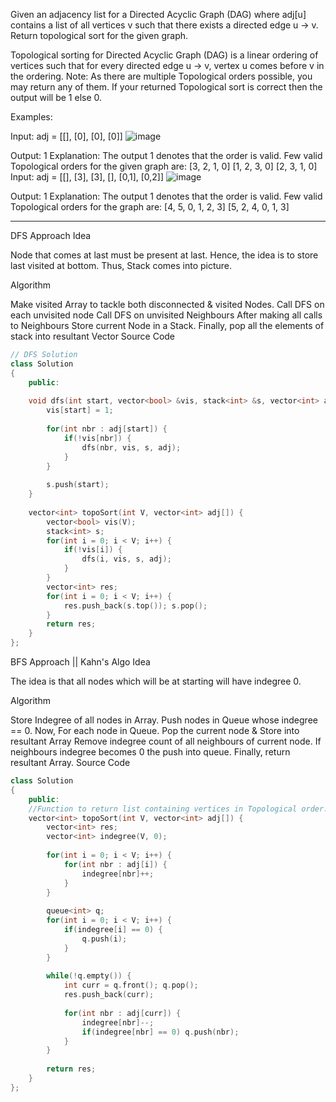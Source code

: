 Given an adjacency list for a Directed Acyclic Graph (DAG) where adj[u] contains a list of all vertices v such that there exists a directed edge u -> v. Return topological sort for the given graph.

Topological sorting for Directed Acyclic Graph (DAG) is a linear ordering of vertices such that for every directed edge u -> v, vertex u comes before v in the ordering.
Note: As there are multiple Topological orders possible, you may return any of them. If your returned Topological sort is correct then the output will be 1 else 0.

Examples:

Input: adj = [[], [0], [0], [0]] 
![image](https://github.com/user-attachments/assets/8b9e3b5a-2b09-42e2-94d3-6b740bbd3e08)

Output: 1
Explanation: The output 1 denotes that the order is valid. Few valid Topological orders for the given graph are:
[3, 2, 1, 0]
[1, 2, 3, 0]
[2, 3, 1, 0]
Input: adj = [[], [3], [3], [], [0,1], [0,2]]
![image](https://github.com/user-attachments/assets/c3371514-7922-43be-8004-ac336ac27a39)


Output: 1
Explanation: The output 1 denotes that the order is valid. Few valid Topological orders for the graph are:
[4, 5, 0, 1, 2, 3]
[5, 2, 4, 0, 1, 3]

---
DFS Approach
Idea

Node that comes at last must be present at last. Hence, the idea is to store last visited at bottom. Thus, Stack comes into picture.

Algorithm

Make visited Array to tackle both disconnected & visited Nodes.
Call DFS on each unvisited node
Call DFS on unvisited Neighbours
After making all calls to Neighbours Store current Node in a Stack.
Finally, pop all the elements of stack into resultant Vector
Source Code
```cpp
// DFS Solution
class Solution
{
	public:
	
	void dfs(int start, vector<bool> &vis, stack<int> &s, vector<int> adj[]) {
	    vis[start] = 1;
	    
	    for(int nbr : adj[start]) {
	        if(!vis[nbr]) {
	            dfs(nbr, vis, s, adj);
	        }
	    }
	    
	    s.push(start);
	}
	
	vector<int> topoSort(int V, vector<int> adj[]) {
	    vector<bool> vis(V);
	    stack<int> s;
	    for(int i = 0; i < V; i++) {
	        if(!vis[i]) {
	            dfs(i, vis, s, adj);
	        }
	    }
	    vector<int> res;
	    for(int i = 0; i < V; i++) {
	        res.push_back(s.top()); s.pop();
	    }
	    return res;
	}
};
 ```

BFS Approach || Kahn's Algo
Idea

The idea is that all nodes which will be at starting will have indegree 0. 

Algorithm

Store Indegree of all nodes in Array.
Push nodes in Queue whose indegree == 0.
Now, For each node in Queue.
Pop the current node & Store into resultant Array
Remove indegree count of all neighbours of current node.
If neighbours indegree becomes 0 the push into queue.
Finally, return resultant Array.
Source Code
```cpp
class Solution
{
	public:
	//Function to return list containing vertices in Topological order. 
	vector<int> topoSort(int V, vector<int> adj[]) {
	    vector<int> res;
	    vector<int> indegree(V, 0);
	    
	    for(int i = 0; i < V; i++) {
	        for(int nbr : adj[i]) {
	            indegree[nbr]++;
	        }
	    }
	    
	    queue<int> q;
	    for(int i = 0; i < V; i++) {
	        if(indegree[i] == 0) {
	            q.push(i);
	        }
	    }
	    
	    while(!q.empty()) {
	        int curr = q.front(); q.pop();
	        res.push_back(curr);
	        
	        for(int nbr : adj[curr]) {
	            indegree[nbr]--;
	            if(indegree[nbr] == 0) q.push(nbr);
	        }
	    }
	    
	    return res;
	}
};

```
